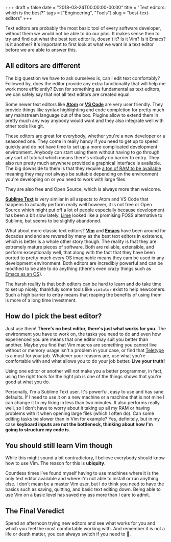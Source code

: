 +++
draft = false
date = "2018-03-24T00:00:00-00:00"
title = "Text editors: which is the best?"
tags = ["Engineering", "Tools"]
slug = "best-text-editors"
+++

Text editors are probably the most basic tool of every software developer,
without them we would not be able to do our jobs. It makes sense then to try
and find out what the best text editor is, doesn't it? Is it Vim? Is it Emacs?
Is it another? It's important to first look at what we want in a text editor
before we are able to answer this.

<!--more-->

## All editors are different

The big question we have to ask ourselves is, can I edit text comfortably?
Followed by, does the editor provide any extra functionality that will help
me work more efficiently? Even for something as fundamental as text editors,
we can safely say that not all text editors are created equal.

Some newer text editors like [**Atom**](https://atom.io/) or
[**VS Code**](https://code.visualstudio.com/) are very user friendly.
They provide things like syntax highlighting and code completion for pretty
much any mainstream language out of the box. Plugins allow to extend them in
pretty much any way anybody would want and they also integrate well with other
tools like git.

These editors are great for everybody, whether you're a new developer or a
seasoned one. They come in really handy if you need to get up to speed quickly
and do not have time to set up a more complicated development environment.
Anybody can start using them without having to go through any sort of tutorial
which means there's virtually no barrier to entry.
They also run pretty much anywhere provided a graphical interface is available.
The big downside to them is that they require [a ton of RAM to be
available](https://github.com/jhallen/joes-sandbox/tree/master/editor-perf)
meaning they may not always be suitable depending on the environment you're
developing on or you need to work with large files.

They are also free and Open Source, which is always more than welcome.

[**Sublime Text**](https://www.sublimetext.com/) is very similar in all aspects
to Atom and VS Code that happens to actually perform really well however,
it is not free or Open Source which might put off a lot of people especially
because development has been a bit slow lately.
[Lime](https://github.com/limetext/lime) looked like a promising FOSS
alternative to Sublime, but seems to be slightly abandoned.

What about more classic text editors? [**Vim**](https://www.vim.org/) and
[**Emacs**](https://www.gnu.org/software/emacs/) have been around
for decades and and are revered by many as the best text editors in existence,
which is better is a whole other story though. The reality is that they are
extremely mature pieces of software. Both are reliable, extensible, and perform
exceptionally well, that along with the fact that they have been ported to
pretty much every OS imaginable means they cam be used in any development
environment. Both editors are incredibly powerful and can be modified to be
able to do anything (there's even crazy things such as [Emacs as an
OS](http://wiki.c2.com/?EmacsAsOperatingSystem)).

The harsh reality is that both editors can be hard to learn and do take time to
set up nicely, thankfuly some tools like `vimtutor` exist to help newcomers.
Such a high barrier to entry means that reaping the benefits of using them is
more of a long time investment.

## How do I pick the best editor?

Just use them! **There's no best editor, there's just what works for you.** The
environment you have to work on, the tasks you need to do and even how
experienced you are means that one editor may suit you better than another.
Maybe you find that Vim macros are something you cannot live without or memory
usage isn't a problem in your case, or find that
[Teletype](https://teletype.atom.io/) is a must for your job. Whatever your
reasons are, use what you're comfortable with and what allows you to do your
job better. **Live your truth!**

Using one editor or another will not make you a better programmer, in fact,
using the right tools for the right job is one of the things shows that you're
good at what you do.

Personally, I'm a Sublime Text user. It's powerful, easy to use and has sane
defaults. If I need to use it on a new machine or a machine that is not mine
I can change it to my liking in less than two minutes. It also performs really
well, so I don't have to worry about it taking up all my RAM or having problems
with it when opening large files (which I often do). Can some editing tasks be
slower than in Vim for example? Yes, definitely, but in my case __keyboard
inputs are not the bottleneck, thinking about how I'm going to structure my
code is__.

## You should still learn Vim though

While this might sound a bit contradictory, I believe everybody should know how
to use Vim. The reason for this is **ubiquity**.

Countless times I've found myself having to use machines where it is the only
text editor available and where I'm not able to install or run anything else.
I don't mean be a master Vim user, but I do think you need to have the basics
such as saving, quitting, and basic text editing down. Being able to use Vim on
a basic level has saved my ass more than I care to admit.

## The Final Veredict

Spend an afternoon trying new editors and see what works for you and which you
feel the most comfortable working with. And remember it is not a life or death
matter, you can always switch if you need to 💪.
